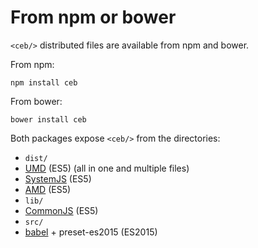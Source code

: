 # From npm or bower

`<ceb/>` distributed files are available from npm and bower.

From npm:
```shell
npm install ceb
```

From bower:
```shell
bower install ceb
```

Both packages expose `<ceb/>` from the directories:

- `dist/`
 - [UMD](https://github.com/umdjs/umd) (ES5) (all in one and multiple files)
 - [SystemJS](https://github.com/systemjs/systemjs) (ES5)
 - [AMD](https://github.com/amdjs/amdjs-api) (ES5)
- `lib/`
 - [CommonJS](http://www.commonjs.org/) (ES5)
- `src/`
 - [babel](http://babeljs.io) + preset-es2015 (ES2015)
